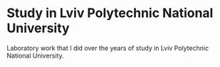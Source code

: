 # Study in Lviv Polytechnic National University

Laboratory work that I did over the years of study in Lviv Polytechnic National University.
